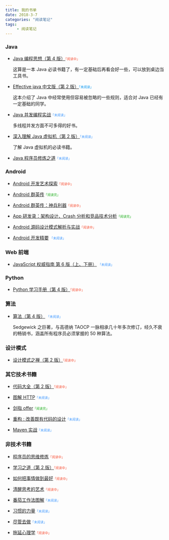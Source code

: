 ```yaml
---
title: 我的书单
date: 2018-3-7
categories: "阅读笔记"
tags:
     - 阅读笔记
---
```







### Java

- [Java 编程思想（第 4 版）](https://book.douban.com/subject/2130190/)<font color = #f74c31 face="微软雅黑" size=1>「阅读中」</font>

  这算是一本 Java 必读书籍了，有一定基础后再看会好一些，可以放到桌边当工具书。

- [Effective java 中文版（第 2 版）](https://book.douban.com/subject/3360807/)<font color = ##3a95ff face="微软雅黑"  size=1>「未阅读」</font>

  这本介绍了 Java 中经常使用但容易被忽略的一些规则，适合对 Java 已经有一定基础的同学。

- [Java 并发编程实战](https://book.douban.com/subject/10484692/)<font color = #3a95ff face="微软雅黑"  size=1>「未阅读」</font>

  多线程并发方面不可多得的好书。

- [深入理解 Java 虚拟机（第 2 版）](https://book.douban.com/subject/24722612/)<font color = #3a95ff face="微软雅黑"  size=1>「未阅读」</font>

  了解 Java 虚拟机的必读书籍。

- [Java 程序员修炼之道](https://book.douban.com/subject/24841235/)<font color = #3a95ff face="微软雅黑"  size=1>「未阅读」</font>

### Android

- [Android 开发艺术探索](https://book.douban.com/subject/26599538/)<font color = #f74c31 face="微软雅黑" size=1>「阅读中」</font>

- [Android 群英传](https://book.douban.com/subject/26599539/)<font color = #1aad19 face="微软雅黑" size=1>「阅读完」</font>

- [Android 群英传：神兵利器](https://book.douban.com/subject/26855851/)<font color = #f74c31 face="微软雅黑" size=1>「阅读中」</font>

- [App 研发录：架构设计、Crash 分析和竞品技术分析](https://book.douban.com/subject/26649050/)<font color = #1aad19 face="微软雅黑" size=1>「阅读完」</font>

- [Android 源码设计模式解析与实战](https://book.douban.com/subject/26644935/)<font color = #f74c31 face="微软雅黑" size=1>「阅读中」</font>

- [Android 开发精要](https://book.douban.com/subject/11530748/) <font color = #3a95ff face="微软雅黑" size=1>「未阅读」</font>

### Web 前端

- [JavaScript 权威指南 第 6 版（上、下册）](https://book.douban.com/subject/6854549/) <font color = #3a95ff face="微软雅黑" size=1>「未阅读」</font>

### Python

- [Python 学习手册（第 4 版）](https://book.douban.com/subject/6049132/)<font color = #f74c31 face="微软雅黑" size=1>「阅读中」</font>

### 算法

- [算法（第 4 版）](https://book.douban.com/subject/19952400/) <font color = #3a95ff face="微软雅黑" size=1>「未阅读」</font>

  Sedgewick 之巨著，与高德纳 TAOCP 一脉相承几十年多次修订，经久不衰的畅销书，涵盖所有程序员必须掌握的 50 种算法。

### 设计模式

- [设计模式之禅（第 2 版）](https://book.douban.com/subject/25843319/)<font color = #f74c31 face="微软雅黑" size=1>「阅读中」</font>

### 其它技术书籍

- [代码大全（第 2 版）](https://book.douban.com/subject/1477390/)<font color = #f74c31 face="微软雅黑" size=1>「阅读中」</font>

- [图解 HTTP](https://book.douban.com/subject/25863515/)<font color = #3a95ff face="微软雅黑" size=1>「未阅读」</font>

- [剑指 offer](https://book.douban.com/subject/6966465/)<font color = #1aad19 face="微软雅黑" size=1>「阅读完」</font>

- [重构 : 改善既有代码的设计](https://book.douban.com/subject/4262627/)<font color = #3a95ff face="微软雅黑" size=1>「未阅读」</font>

- [Maven 实战](https://book.douban.com/subject/5345682/)<font color = #3a95ff face="微软雅黑" size=1>「未阅读」</font>

### 非技术书籍

- [程序员的思维修炼](https://book.douban.com/subject/5372651/)<font color = #f74c31 face="微软雅黑" size=1>「阅读中」</font>

- [学习之道（第 2 版）](https://book.douban.com/subject/2345548/)<font color = #f74c31 face="微软雅黑" size=1>「阅读中」</font>

- [如何把事情做到最好](https://book.douban.com/subject/25830853/)<font color = #f74c31 face="微软雅黑" size=1>「阅读中」</font>

- [清醒思考的艺术](https://book.douban.com/subject/20492550/)<font color = #f74c31 face="微软雅黑" size=1>「阅读中」</font>

- [番茄工作法图解](https://book.douban.com/subject/5916234/)<font color = #3a95ff face="微软雅黑" size=1>「未阅读」</font>

- [习惯的力量](https://book.douban.com/subject/20507212/)<font color = #3a95ff face="微软雅黑" size=1>「未阅读」</font>

- [尽管去做](https://book.douban.com/subject/1085660/)<font color = #3a95ff face="微软雅黑" size=1>「未阅读」</font>

- [拖延心理学](https://book.douban.com/subject/4180711/)<font color = #f74c31 face="微软雅黑" size=1>「阅读中」</font>


